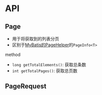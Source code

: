 # API

## Page

- 用于将获取到的列表分页
- 区别于[MyBatis的PageHelper](mybatis-pagehelper.md)的`PageInfo<T>`

method

- `long getTotalElements()`: 获取总条数
- `int getTotalPages()`: 获取总页数

## PageRequest


